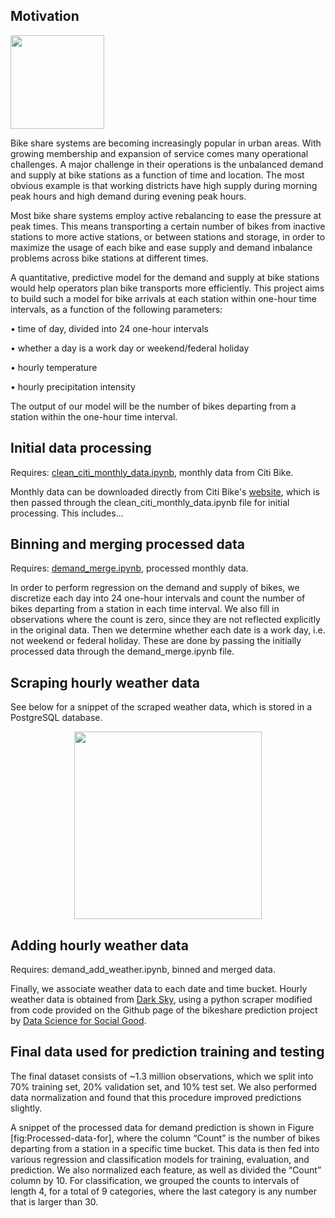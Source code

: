 ## Motivation

<img src="https://github.com/lifeisapomdp/bikeshare-prediction/blob/master/images/Citi_Bike_logo.jpg" width="150">

Bike share systems are becoming increasingly popular in urban areas. With growing membership and expansion of service comes many operational challenges. A major challenge in their operations is the unbalanced demand and supply at bike stations as a function of time and location. The most obvious example is that working districts have high supply during morning peak hours and high demand during evening peak hours. 

Most bike share systems employ active rebalancing to ease the pressure at peak times. This means transporting a certain number of bikes from inactive stations to more active stations, or between stations and storage, in order to maximize the usage of each bike and ease supply and demand inbalance problems across bike stations at different times.

A quantitative, predictive model for the demand and supply at bike stations would help operators plan bike transports more efficiently. This project aims to build such a model for bike arrivals at each station within one-hour time intervals, as a function of the following parameters:

• time of day, divided into 24 one-hour intervals

• whether a day is a work day or weekend/federal holiday

• hourly temperature

• hourly precipitation intensity

The output of our model will be the number of bikes departing from a station within the one-hour time interval. 

## Initial data processing

Requires: [clean_citi_monthly_data.ipynb](https://github.com/lifeisapomdp/bikeshare-prediction/blob/master/clean_citi_monthly_data.ipynb), monthly data from Citi Bike.

Monthly data can be downloaded directly from Citi Bike's [website](https://www.citibikenyc.com/system-data), which is then passed through the  clean_citi_monthly_data.ipynb file for initial processing. This includes...

## Binning and merging processed data

Requires: [demand_merge.ipynb](https://github.com/lifeisapomdp/bikeshare-prediction/blob/master/demand%20prediction/demand_merge.ipynb), processed monthly data.

In order to perform regression on the demand and supply of bikes, we discretize each day into 24 one-hour intervals and count the number of bikes departing from a station in each time interval. We also fill in observations where the count is zero, since they are not reflected explicitly in the original data. Then we determine whether each date is a work day, i.e. not weekend or federal holiday. These are done by passing the initially processed data through the demand_merge.ipynb file. 

## Scraping hourly weather data

See below for a snippet of the scraped weather data, which is stored in a PostgreSQL database. 

<p style="text-align:center;"><img src="https://github.com/lifeisapomdp/bikeshare-prediction/blob/master/images/weather_snippet.PNG" width="300"></p>

## Adding hourly weather data 

Requires: demand_add_weather.ipynb, binned and merged data. 

Finally, we associate weather data to each date and time bucket. Hourly weather data is obtained from [Dark Sky](https://darksky.net), using a python scraper modified from code provided on the Github page of the bikeshare prediction project by [Data Science for Social Good](https://github.com/dssg/bikeshare). 

## Final data used for prediction training and testing

The final dataset consists of ~1.3 million observations, which we split into 70% training set, 20% validation set, and 10% test set. We also performed data normalization and found that this procedure improved predictions slightly.

A snippet of the processed data for demand prediction is shown in Figure [fig:Processed-data-for], where the column “Count” is the number of bikes departing from a station in a specific time bucket. This data is then fed into various regression and classification models for training, evaluation, and prediction. We also normalized each feature, as well as divided the “Count” column by 10. For classification, we grouped the counts to intervals of length 4, for a total of 9 categories, where the last category is any number that is larger than 30. 
